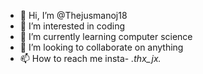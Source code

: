 - 👋 Hi, I’m @Thejusmanoj18
- 👀 I’m interested in coding
- 🌱 I’m currently learning computer science 
- 💞️ I’m looking to collaborate on anything 
- 📫 How to reach me insta- _.thx_jx._

<!---
Thejusmanoj18/Thejusmanoj18 is a ✨ special ✨ repository because its `README.md` (this file) appears on your GitHub profile.
You can click the Preview link to take a look at your changes.
--->
